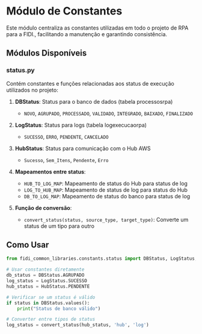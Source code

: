 # Módulo de Constantes

Este módulo centraliza as constantes utilizadas em todo o projeto de RPA para a FIDI., facilitando a manutenção e garantindo consistência.

## Módulos Disponíveis

### status.py

Contém constantes e funções relacionadas aos status de execução utilizados no projeto:

1. **DBStatus**: Status para o banco de dados (tabela processosrpa)
   - `NOVO`, `AGRUPADO`, `PROCESSADO`, `VALIDADO`, `INTEGRADO`, `BAIXADO`, `FINALIZADO`

2. **LogStatus**: Status para logs (tabela logexecucaorpa)
   - `SUCESSO`, `ERRO`, `PENDENTE`, `CANCELADO`

3. **HubStatus**: Status para comunicação com o Hub AWS
   - `Sucesso`, `Sem_Itens`, `Pendente`, `Erro`

4. **Mapeamentos entre status**:
   - `HUB_TO_LOG_MAP`: Mapeamento de status do Hub para status de log
   - `LOG_TO_HUB_MAP`: Mapeamento de status de log para status do Hub
   - `DB_TO_LOG_MAP`: Mapeamento de status do banco para status de log

5. **Função de conversão**:
   - `convert_status(status, source_type, target_type)`: Converte um status de um tipo para outro

## Como Usar

```python
from fidi_common_libraries.constants.status import DBStatus, LogStatus, HubStatus, convert_status

# Usar constantes diretamente
db_status = DBStatus.AGRUPADO
log_status = LogStatus.SUCESSO
hub_status = HubStatus.PENDENTE

# Verificar se um status é válido
if status in DBStatus.values():
    print("Status de banco válido")

# Converter entre tipos de status
log_status = convert_status(hub_status, 'hub', 'log')
```